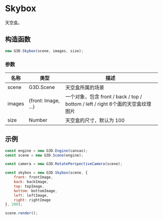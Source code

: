 # Skybox

天空盒。

## 构造函数

```javascript
new G3D.Skybox(scene, images, size);
```

### 参数

| 名称   | 类型                | 描述                                                                            |
| ------ | ------------------- | ------------------------------------------------------------------------------- |
| scene  | G3D.Scene           | 天空盒所属的场景                                                                |
| images | {front: Image, ...} | 一个对象，包含 front / back / top / bottom / left / right 6个面的天空盒纹理图片 |
| size   | Number              | 天空盒的尺寸，默认为 100                                                        |

## 示例

```javascript
const engine = new G3D.Engine(canvas);
const scene = new G3D.Scene(engine);

const camera = new G3D.RotatePerspectiveCamera(scene);

const skybox = new G3D.Skybox(scene, {
    front: frontImage,
    back: backImage,
    top: topImage,
    bottom: bottomImage,
    left: leftImage,
    right: rightImage
}, 200);

scene.render();
```